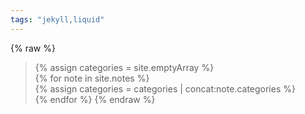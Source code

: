 ```yaml
---
tags: "jekyll,liquid"
---
```

{% raw %}
>{% assign categories = site.emptyArray %}  
>{% for note in site.notes %}  
>  {% assign categories = categories | concat:note.categories %}  
>{% endfor %}
{% endraw %}